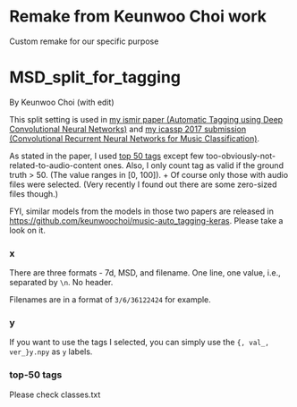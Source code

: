 # Remake from Keunwoo Choi work

Custom remake for our specific purpose

# MSD_split_for_tagging

By Keunwoo Choi (with edit)

This split setting is used in [my ismir paper (Automatic Tagging using Deep Convolutional Neural Networks)](https://arxiv.org/abs/1606.00298) and [my icassp 2017 submission (Convolutional Recurrent Neural Networks for Music Classification)](https://arxiv.org/abs/1609.04243). 

As stated in the paper, I used [top 50 tags](https://github.com/keunwoochoi/MSD_split_for_tagging/blob/master/tags.py) except few too-obviously-not-related-to-audio-content ones. Also, I only count tag as valid if the ground truth > 50. (The value ranges in [0, 100]). + Of course only those with audio files were selected. (Very recently I found out there are some zero-sized files though.)

FYI, similar models from the models in those two papers are released in https://github.com/keunwoochoi/music-auto_tagging-keras. Please take a look on it. 

### x
There are three formats - 7d, MSD, and filename. One line, one value, i.e., separated by `\n`. No header. 

Filenames are in a format of `3/6/36122424` for example.

### y
If you want to use the tags I selected, you can simply use the `{, val_, ver_}y.npy` as `y` labels. 

### top-50 tags
Please check classes.txt

